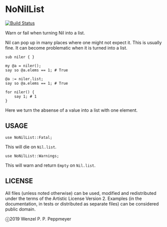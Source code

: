 # NoNilList

[![Build Status](https://travis-ci.org/gfldex/perl6-nonillist.svg?branch=master)](https://travis-ci.org/gfldex/perl6-nonillist)

Warn or fail when turning Nil into a list.

Nil can pop up in many places where one might not expect it. This is usually 
fine. It can become problematic when it is turned into a list.

```
sub niler { }

my @a = niler();
say so @a.elems == 1; # True

@a := niler.list;
say so @a.elems == 1; # True

for niler() {
    say 1; # 1
}
```

Here we turn the absense of a value into a list with one element.

## USAGE

`use NoNilList::Fatal;`

This will die on `Nil.list`.

`use NoNilList::Warnings;`

This will warn and return `Empty` on `Nil.list`.

## LICENSE

All files (unless noted otherwise) can be used, modified and redistributed
under the terms of the Artistic License Version 2. Examples (in the
documentation, in tests or distributed as separate files) can be considered
public domain.

ⓒ2019 Wenzel P. P. Peppmeyer
